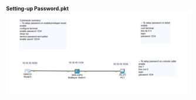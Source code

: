 **Setting-up Password.pkt**
![alt setting up password](https://github.com/Abhaykushwah/CCNA_200-301_Resources/blob/main/Snip/setting%20up%20password.png)
